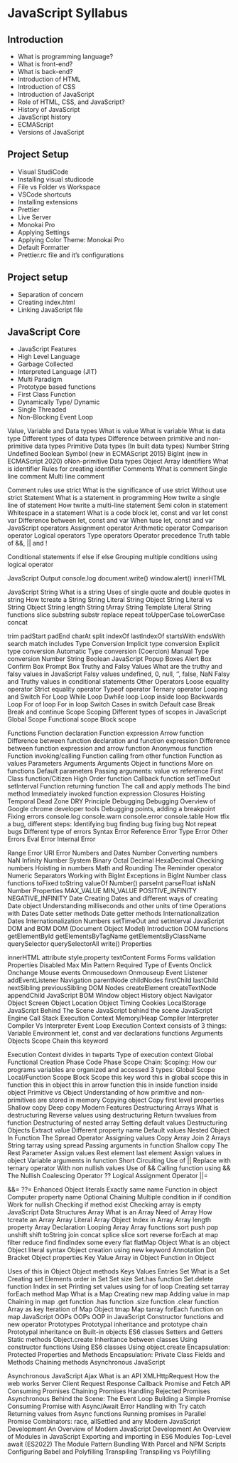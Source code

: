 # JavaScript Syllabus

## Introduction

- What is programming language?
- What is front-end?
- What is back-end?
- Introduction of HTML
- Introduction of CSS
- Introduction of JavaScript
- Role of HTML, CSS, and JavaScript?
- History of JavaScript
- JavaScript history
- ECMAScript
- Versions of JavaScript

## Project Setup

- Visual StudiCode
- Installing visual studicode
- File vs Folder vs Workspace
- VSCode shortcuts
- Installing extensions
- Prettier
- Live Server
- Monokai Pro
- Applying Settings
- Applying Color Theme: Monokai Pro
- Default Formatter
- Prettier.rc file and it’s configurations

## Project setup

- Separation of concern
- Creating index.html
- Linking JavaScript file

## JavaScript Core

- JavaScript Features
- High Level Language
- Garbage Collected
- Interpreted Language (JIT)
- Multi Paradigm
- Prototype based functions
- First Class Function
- Dynamically Type/ Dynamic
- Single Threaded
- Non-Blocking Event Loop

Value, Variable and Data types
What is value
What is variable
What is data type
Different types of data types
Difference between primitive and non-primitive data types
Primitive Data types (In built data types)
Number
String
Undefined
Boolean
Symbol (new in ECMAScript 2015)
BigInt (new in ECMAScript 2020)
oNon-primitive Data types
Object
Array
Identifiers
What is identifier
Rules for creating identifier
Comments
What is comment
Single line comment
Multi line comment

Comment rules
use strict
What is the significance of use strict
Without use strict
Statement
What is a statement in programming
How twrite a single line of statement
How twrite a multi-line statement
Semi colon in statement
Whitespace in a statement
What is a code block
let, const and var
let
const
var
Difference between let, const and var
When tuse let, const and var
JavaScript operators
Assignment operator
Arithmetic operator
Comparison operator
Logical operators
Type operators
Operator precedence
Truth table of &&, || and !

Conditional statements
if
else if
else
Grouping multiple conditions using logical operator

JavaScript Output
console.log
document.write()
window.alert()
innerHTML

JavaScript String
What is a string
Uses of single quote and double quotes in string
How tcreate a String
String Literal
String Object
String Literal vs String Object
String length
String tArray
String Template Literal
String functions
slice
substring
substr
replace
repeat
toUpperCase
toLowerCase
concat

trim
padStart
padEnd
charAt
split
indexOf
lastIndexOf
startsWith
endsWith
search
match
includes
Type Conversion
Implicit type conversion
Explicit type conversion
Automatic Type conversion (Coercion)
Manual Type conversion
Number
String
Boolean
JavaScript Popup Boxes
Alert Box
Confirm Box
Prompt Box
Truthy and Falsy Values
What are the truthy and falsy values in JavaScript
Falsy values
undefined, 0, null, ‘’, false, NaN
Falsy and Truthy values in conditional statements
Other Operators
Loose equality operator
Strict equality operator
Typeof operator
Ternary operator
Looping and Switch
For Loop
While Loop
Dwhile loop
Loop inside loop
Backwards Loop
For of loop
For in loop
Switch
Cases in switch
Default case
Break
Break and continue
Scope
Scoping
Different types of scopes in JavaScript
Global Scope
Functional scope
Block scope

Functions
Function declaration
Function expression
Arrow function
Difference between function declaration and function expression
Difference between function expression and arrow function
Anonymous function
Function invoking/calling
Function calling from other function
Function as values
Parameters
Arguments
Arguments Object in functions
More on functions
Default parameters
Passing arguments: value vs reference
First Class function/Citizen
High Order function
Callback function
setTimeOut
setInterval
Function returning function
The call and apply methods
The bind method
Immediately invoked function expression
Closures
Hoisting
Temporal Dead Zone
DRY Principle
Debugging
Debugging
Overview of Google chrome developer tools
Debugging points, adding a breakpoint
Fixing errors
console.log
console.warn
console.error
console.table
How tfix a bug, different steps:
Identifying bug
finding bug
fixing bug
Not repeat bugs
Different type of errors
Syntax Error
Reference Error
Type Error
Other Errors
Eval Error
Internal Error

Range Error
URI Error
Numbers and Dates
Number
Converting numbers
NaN
Infinity
Number System
Binary
Octal
Decimal
HexaDecimal
Checking numbers
Hoisting in numbers
Math and Rounding
The Reminder operator
Numeric Separators
Working with BigInt
Exceptions in BigInt
Number class functions
toFixed
toString
valueOf
Number()
parseInt
parseFloat
isNaN
Number Properties
MAX_VALUE
MIN_VALUE
POSITIVE_INFINITY
NEGATIVE_INFINITY
Date
Creating Dates and different ways of creating Date object
Understanding milliseconds and other units of time
Operations with Dates
Date setter methods
Date getter methods
Internationalization Dates
Internationalization Numbers
setTimeOut and setInterval
JavaScript DOM and BOM
DOM (Document Object Model)
Introduction
DOM functions
getElementById
getElementsByTagName
getElementsByClassName
querySelector
querySelectorAll
write()
Properties

innerHTML
attribute
style.property
textContent
Forms
Forms validation
Properties
Disabled
Max
Min
Pattern
Required
Type of Events
Onclick
Onchange
Mouse events
Onmousedown
Onmouseup
Event Listener
addEventListener
Navigation
parentNode
childNodes
firstChild
lastChild
nextSibling
previousSibling
DOM Nodes
createElement
createTextNode
appendChild
JavaScript BOM
Window object
History object
Navigator Object
Screen Object
Location Object
Timing
Cookies
LocalStorage
JavaScript Behind The Scene
JavaScript behind the scene
JavaScript Engine
Call Stack
Execution Context
Memory/Heap
Compiler
Interpreter
Compiler Vs Interpreter
Event Loop
Execution Context consists of 3 things:
Variable Environment
let, const and var declarations
functions
Arguments Objects
Scope Chain
this keyword

Execution Context divides in twparts
Type of execution context
Global
Functional
Creation Phase
Code Phase
Scope Chain:
Scoping: How our programs variables are organized and accessed
3 types:
Global Scope
Local/Function Scope
Block Scope
this key word
this in global scope
this in function
this in object
this in arrow function
this in inside function inside object
Primitive vs Object
Understanding of how primitive and non-primitives are stored in
memory
Copying object
Copy first level properties
Shallow copy
Deep copy
Modern Features
Destructuring Arrays
What is destructuring
Reverse values using destructuring
Return twvalues from function
Destructuring of nested array
Setting default values
Destructuring Objects
Extract value
Different property name
Default values
Nested Object
In Function
The Spread Operator
Assigning values
Copy Array
Join 2 Arrays
String tarray using spread
Passing arguments in function
Shallow copy
The Rest Parameter
Assign values
Rest element last element
Assign values in object
Variable arguments in function
Short Circuiting
Use of ||
Replace with ternary operator
With non nullish values
Use of &&
Calling function using &&
The Nullish Coalescing Operator ??
Logical Assignment Operator
||=

&&=
??=
Enhanced Object literals
Exactly same name
Function in object
Computer property name
Optional Chaining
Multiple condition in if condition
Work for nullish
Checking if method exist
Checking array is empty
JavaScript Data Structures
Array
What is an Array
Need of Array
How tcreate an Array
Array Literal
Array Object
Index in Array
Array length property
Array Declaration
Looping Array
Array functions
sort
push
pop
unshift
shift
toString
join
concat
splice
slice
sort
reverse
forEach
at
map
filter
reduce
find
findIndex
some
every
flat
flatMap
Object
What is an object
Object literal syntax
Object creation using new keyword
Annotation
Dot
Bracket
Object properties
Key
Value
Array in Object
Function in Object

Uses of this in Object
Object methods
Keys
Values
Entries
Set
What is a Set
Creating set
Elements order in Set
Set size
Set.has function
Set.delete function
Index in set
Printing set values using for of loop
Creating set tarray
forEach method
Map
What is a Map
Creating new map
Adding value in map
Chaining in map
.get function
.has function
.size function
.clear function
Array as key
Iteration of Map
Object tmap
Map tarray
forEach function on map
JavaScript OOPs
OOPs
OOP in JavaScript
Constructor functions and new operator
Prototypes
Prototypal inheritance and prototype chain
Prototypal inheritance on Built-in objects
ES6 classes
Setters and Getters
Static methods
Object.create
Inheritance between classes
Using constructor functions
Using ES6 classes
Using object.create
Encapsulation: Protected Properties and Methods
Encapsulation: Private Class Fields and Methods
Chaining methods
Asynchronous JavaScript

Asynchronous JavaScript
Ajax
What is an API
XMLHttpRequest
How the web works
Server
Client
Request
Response
Callback
Promise and Fetch API
Consuming Promises
Chaining Promises
Handling Rejected Promises
Asynchronous Behind the Scene: The Event Loop
Building a Simple Promise
Consuming Promise with Async/Await
Error Handling with Try catch
Returning values from Async functions
Running promises in Parallel
Promise Combinators: race, allSettled and any
Modern JavaScript Development
An Overview of Modern JavaScript Development
An Overview of Modules in JavaScript
Exporting and importing in ES6 Modules
Top-Level await (ES2022)
The Module Pattern
Bundling With Parcel and NPM Scripts
Configuring Babel and Polyfilling
Transpiling
Transpiling vs Polyfilling
